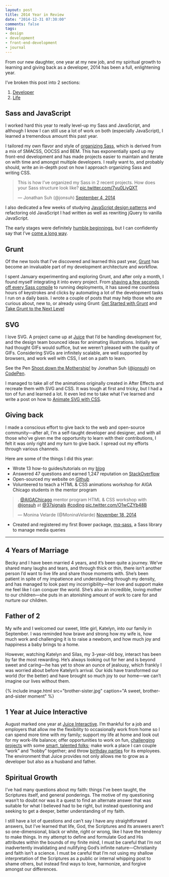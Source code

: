 ```yaml
---
layout: post
title: 2014 Year in Review
date: "2014-12-31 07:30:00"
comments: false
tags:
- design
- development
- front-end-development
- journal
---
```


From our new daughter, one year at my new job, and my spiritual growth to learning and giving back as a developer, 2014 has been a full, enlightening year.

<!--more-->

I’ve broken this post into 2 sections:

1. [Developer](#sass-and-javascript)
2. [Life](#years-of-marriage "Skip to Life")

## Sass and JavaScript

I worked hard this year to really level-up my Sass and JavaScript, and although I know I can still use a lot of work on both (especially JavaScript), I learned a tremendous amount this past year.

I tailored my own flavor and style of <a href="https://github.com/jonsuh/jonsuh.com/blob/github/assets/sass/screen.scss" target="_blank">organizing Sass</a>, which is derived from a mix of SMACSS, OOCSS and BEM. This has exponentially sped up my front-end development and has made projects easier to maintain and iterate on with time and amongst multiple developers. I really want to, and probably should, write an in-depth post on how I approach organizing Sass and writing CSS.

<blockquote class="twitter-tweet" lang="en"><p>This is how I’ve organized my Sass in 2 recent projects. How does your Sass structure look like? <a href="http://t.co/7yu0LiyQXT">pic.twitter.com/7yu0LiyQXT</a></p>&mdash; Jonathan Suh (@jonsuh) <a href="https://twitter.com/jonsuh/status/507607445276221440">September 4, 2014</a></blockquote>

I also dedicated a few weeks of studying <a href="https://github.com/shichuan/javascript-patterns" target="_blank">JavaScript design patterns</a> and refactoring old JavaScript I had written as well as rewriting jQuery to vanilla JavaScript.

The early stages were definitely <a href="https://twitter.com/jonsuh/status/434447173250330624" target="_blank">humble beginnings</a>, but I can confidently say that I’ve <a href="https://github.com/jonsuh/jonsuh.com/blob/github/assets/js/src/utility.js" target="_blank">come a long way</a>.

## Grunt

Of the new tools that I’ve discovered and learned this past year, <a href="http://gruntjs.com/" target="_blank">Grunt</a> has become an invaluable part of my development architecture and workflow.

I spent January experimenting and exploring Grunt, and after only a month, I found myself integrating it into every project. From <a href="https://twitter.com/jonsuh/status/522867758518636544" target="_blank">shaving a few seconds off every Sass compile</a> to running deployments, it has saved me countless hours of keystrokes and clicks by automating a lot of the development tasks I run on a daily basis. I wrote a couple of posts that may help those who are curious about, new to, or already using Grunt: <a href="/blog/get-started-with-grunt/" target="_blank">Get Started with Grunt</a> and <a href="/blog/take-grunt-to-the-next-level/" target="_blank">Take Grunt to the Next Level</a>

## SVG

I love SVG. A project came up at <a href="http://www.juiceinteractive.com" target="_blank">Juice</a> that I’d be handling development for, and the design team bounced ideas for animating illustrations. Initially we had thought GIFs would suffice, but we weren’t pleased with the quality of GIFs. Considering SVGs are infinitely scalable, are well supported by browsers, and work well with CSS, I set on a path to learn.

<p data-height="495" data-theme-id="0" data-slug-hash="hzxng" data-default-tab="result" data-user="jonsuh" class="codepen">See the Pen <a href="http://codepen.io/jonsuh/pen/hzxng/">Shoot down the Mothership!</a> by Jonathan Suh (<a href="http://codepen.io/jonsuh">@jonsuh</a>) on <a href="http://codepen.io">CodePen</a>.</p>
<script async src="//assets.codepen.io/assets/embed/ei.js"></script>

I managed to take all of the animations originally created in After Effects and recreate them with SVG and CSS. It was tough at first and tricky, but I had a ton of fun and learned a lot. It even led me to take what I’ve learned and write a post on how to <a href="/blog/animate-svg-with-css/">Animate SVG with CSS</a>.

## Giving back

I made a conscious effort to give back to the web and open-source community—after all, I’m a self-taught developer and designer, and with all those who’ve given me the opportunity to learn with their contributions, I felt it was only right and my turn to give back. I spread out my efforts through various channels.

Here are some of the things I did this year:

- Wrote 13 how-to guides/tutorials on my <a href="/blog" target="_blank">blog</a>
- Answered 47 questions and earned 1,247 reputation on <a href="{{ site.social.stackoverflow }}">StackOverflow</a>
- Open-sourced my website on <a href="https://github.com/jonsuh/jonsuh.com" target="_blank">Github</a>
- Volunteered to teach a HTML & CSS animations workshop for AIGA Chicago students in the mentor program

<blockquote class="twitter-tweet" lang="en"><p>. <a href="https://twitter.com/AIGAChicago">@AIGAChicago</a> mentor program HTML &amp; CSS workshop with <a href="https://twitter.com/jonsuh">@jonsuh</a> at <a href="https://twitter.com/37signals">@37signals</a> <a href="https://twitter.com/hashtag/coding?src=hash">#coding</a> <a href="http://t.co/O1wCZYb48B">pic.twitter.com/O1wCZYb48B</a></p>&mdash; Monina Velarde (@MoninaVelarde) <a href="https://twitter.com/MoninaVelarde/status/534514518861549568">November 18, 2014</a></blockquote>

- Created and registered my first Bower package, <a href="https://github.com/jonsuh/mq-sass" target="_blank">mq-sass</a>, a Sass library to manage media queries

---

## 4 Years of Marriage

Becky and I have been married 4 years, and it’s been quite a journey. We’ve shared many laughs and tears, and through thick or thin, there isn’t another person I’d want to live life and share those moments with. She’s been patient in spite of my impatience and understanding through my density, and has managed to look past my incorrigibility—her love and support make me feel like I can conquer the world. She’s also an incredible, loving mother to our children—she puts in an atonishing amount of work to care for and nurture our children.

## Father of 2

My wife and I welcomed our sweet, little girl, Katelyn, into our family in September. I was reminded how brave and strong how my wife is, how much work and challenging it is to raise a newborn, and how much joy and happiness a baby brings to a home.

However, watching Katelyn and Silas, my 3-year-old boy, interact has been by far the most rewarding. He’s always looking out for her and is beyond sweet and caring—he has yet to show an ounce of jealousy, which frankly I was worried about before Katelyn’s arrival. Our kids have transformed our world (for the better) and have brought so much joy to our home—we can’t imagine our lives without them.

{% include image.html src="brother-sister.jpg" caption="A sweet, brother-and-sister moment" %}

## 1 Year at Juice Interactive

August marked one year at <a href="http://www.juiceinteractive.com" target="_blank">Juice Interactive</a>. I’m thankful for a job and employers that allow me the flexibility to occasionally work from home so I can spend more time with my family; support my life at home and look out for my work-life balance; offer opportunities to work on fun, <a href="http://www.juiceinteractive.com/work/" target="_blank">challenging projects</a> with some <a href="http://www.juiceinteractive.com/about/" target="_blank">smart, talented folks</a>; make work a place I can couple “work” and “hobby” together; and throw <a href="https://twitter.com/latokarz/status/494829469161357314" target="_blank">birthday parties</a> for its employees. The environment that Juice provides not only allows me to grow as a developer but also as a husband and father.

## Spiritual Growth

I’ve had many questions about my faith: things I’ve been taught, the Scriptures itself, and general ponderings. The motive of my questioning wasn’t to doubt nor was it a quest to find an alternate answer that was suitable for what I believed had to be right, but instead questioning and seeking to get a deeper, better understanding of my faith.

I still have a lot of questions and can’t say I have any straightforward answers, but I’ve learned that life, God, the Scriptures and its answers aren’t so one-dimensional, black or white, right or wrong, like I have the tendency to make things. In my attempt to define and formulate God and His attributes within the bounds of my finite mind, I must be careful that I’m not inadvertently invalidating and nullifying God’s infinite nature—Christianity and faith isn’t a science. I must be careful that I’m not using my shallow interpretation of the Scriptures as a public or internal whipping post to shame others, but instead find ways to love, harmonize, and forgive amongst our differences.